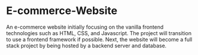 # E-commerce-Website

An e-commerce website initially focusing on the vanilla frontend technologies such as HTML, CSS, and Javascript. The project will transition to use a frontend framework if possible. Next, the website will become a full stack project by being hosted by a backend server and database.
